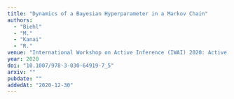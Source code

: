 ```yaml
---
title: "Dynamics of a Bayesian Hyperparameter in a Markov Chain"
authors:
  - "Biehl"
  - "M."
  - "Kanai"
  - "R."
venue: "International Workshop on Active Inference (IWAI) 2020: Active Inference, 35-41"
year: 2020
doi: "10.1007/978-3-030-64919-7_5"
arxiv: ""
pubdate: ""
addedAt: "2020-12-30"
---
```

